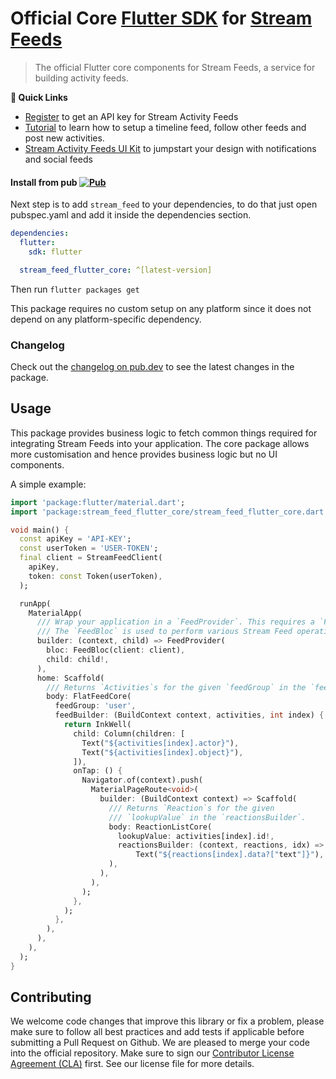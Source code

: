 # Official Core [Flutter SDK](https://getstream.io/activity-feeds/sdk/flutter/tutorial/) for [Stream Feeds](https://getstream.io/activity-feeds/)

> The official Flutter core components for Stream Feeds, a service for
> building activity feeds.

**🔗 Quick Links**

- [Register](https://getstream.io/activity-feeds/try-for-free) to get an API key for Stream Activity Feeds
- [Tutorial](https://getstream.io/activity-feeds/sdk/flutter/tutorial/) to learn how to setup a timeline feed, follow other feeds and post new activities.
- [Stream Activity Feeds UI Kit](https://getstream.io/activity-feeds/ui-kit/) to jumpstart your design with notifications and social feeds

#### Install from pub <a href="https://pub.dartlang.org/packages/stream_feed"><img alt="Pub" src="https://img.shields.io/pub/v/stream_feed.svg"></a>

Next step is to add `stream_feed` to your dependencies, to do that just open pubspec.yaml and add it inside the dependencies section. 

```yaml
dependencies:
  flutter:
    sdk: flutter

  stream_feed_flutter_core: ^[latest-version]
```

Then run `flutter packages get`

This package requires no custom setup on any platform since it does not depend on any platform-specific dependency.


### Changelog

Check out the [changelog on pub.dev](https://pub.dev/packages/stream_feed_flutter_core/changelog) to see the latest changes in the package.

## Usage

This package provides business logic to fetch common things required for integrating Stream Feeds into your application.
The core package allows more customisation and hence provides business logic but no UI components.


A simple example:

```dart
import 'package:flutter/material.dart';
import 'package:stream_feed_flutter_core/stream_feed_flutter_core.dart';

void main() {
  const apiKey = 'API-KEY';
  const userToken = 'USER-TOKEN';
  final client = StreamFeedClient(
    apiKey,
    token: const Token(userToken),
  );

  runApp(
    MaterialApp(
      /// Wrap your application in a `FeedProvider`. This requires a `FeedBloc`.
      /// The `FeedBloc` is used to perform various Stream Feed operations.
      builder: (context, child) => FeedProvider(
        bloc: FeedBloc(client: client),
        child: child!,
      ),
      home: Scaffold(
        /// Returns `Activities`s for the given `feedGroup` in the `feedBuilder`.
        body: FlatFeedCore(
          feedGroup: 'user',
          feedBuilder: (BuildContext context, activities, int index) {
            return InkWell(
              child: Column(children: [
                Text("${activities[index].actor}"),
                Text("${activities[index].object}"),
              ]),
              onTap: () {
                Navigator.of(context).push(
                  MaterialPageRoute<void>(
                    builder: (BuildContext context) => Scaffold(
                      /// Returns `Reaction`s for the given
                      /// `lookupValue` in the `reactionsBuilder`.
                      body: ReactionListCore(
                        lookupValue: activities[index].id!,
                        reactionsBuilder: (context, reactions, idx) =>
                            Text("${reactions[index].data?["text"]}"),
                      ),
                    ),
                  ),
                );
              },
            );
          },
        ),
      ),
    ),
  );
}
```

## Contributing

We welcome code changes that improve this library or fix a problem,
please make sure to follow all best practices and add tests if applicable before submitting a Pull Request on Github.
We are pleased to merge your code into the official repository.
Make sure to sign our [Contributor License Agreement (CLA)](https://docs.google.com/forms/d/e/1FAIpQLScFKsKkAJI7mhCr7K9rEIOpqIDThrWxuvxnwUq2XkHyG154vQ/viewform) first.
See our license file for more details.